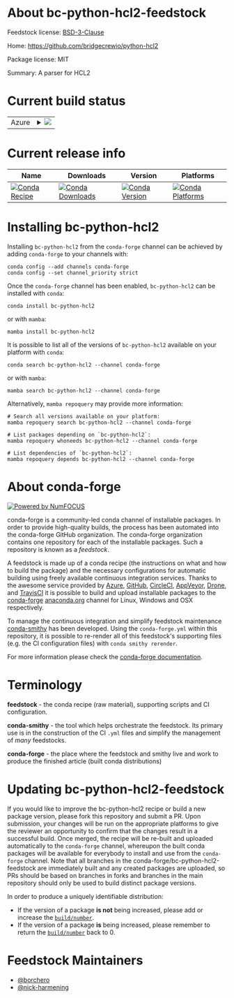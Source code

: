 About bc-python-hcl2-feedstock
==============================

Feedstock license: [BSD-3-Clause](https://github.com/conda-forge/bc-python-hcl2-feedstock/blob/main/LICENSE.txt)

Home: https://github.com/bridgecrewio/python-hcl2

Package license: MIT

Summary: A parser for HCL2

Current build status
====================


<table>
    
  <tr>
    <td>Azure</td>
    <td>
      <details>
        <summary>
          <a href="https://dev.azure.com/conda-forge/feedstock-builds/_build/latest?definitionId=20561&branchName=main">
            <img src="https://dev.azure.com/conda-forge/feedstock-builds/_apis/build/status/bc-python-hcl2-feedstock?branchName=main">
          </a>
        </summary>
        <table>
          <thead><tr><th>Variant</th><th>Status</th></tr></thead>
          <tbody><tr>
              <td>linux_64_python3.10.____cpython</td>
              <td>
                <a href="https://dev.azure.com/conda-forge/feedstock-builds/_build/latest?definitionId=20561&branchName=main">
                  <img src="https://dev.azure.com/conda-forge/feedstock-builds/_apis/build/status/bc-python-hcl2-feedstock?branchName=main&jobName=linux&configuration=linux%20linux_64_python3.10.____cpython" alt="variant">
                </a>
              </td>
            </tr><tr>
              <td>linux_64_python3.11.____cpython</td>
              <td>
                <a href="https://dev.azure.com/conda-forge/feedstock-builds/_build/latest?definitionId=20561&branchName=main">
                  <img src="https://dev.azure.com/conda-forge/feedstock-builds/_apis/build/status/bc-python-hcl2-feedstock?branchName=main&jobName=linux&configuration=linux%20linux_64_python3.11.____cpython" alt="variant">
                </a>
              </td>
            </tr><tr>
              <td>linux_64_python3.12.____cpython</td>
              <td>
                <a href="https://dev.azure.com/conda-forge/feedstock-builds/_build/latest?definitionId=20561&branchName=main">
                  <img src="https://dev.azure.com/conda-forge/feedstock-builds/_apis/build/status/bc-python-hcl2-feedstock?branchName=main&jobName=linux&configuration=linux%20linux_64_python3.12.____cpython" alt="variant">
                </a>
              </td>
            </tr><tr>
              <td>linux_64_python3.13.____cp313</td>
              <td>
                <a href="https://dev.azure.com/conda-forge/feedstock-builds/_build/latest?definitionId=20561&branchName=main">
                  <img src="https://dev.azure.com/conda-forge/feedstock-builds/_apis/build/status/bc-python-hcl2-feedstock?branchName=main&jobName=linux&configuration=linux%20linux_64_python3.13.____cp313" alt="variant">
                </a>
              </td>
            </tr><tr>
              <td>linux_64_python3.14.____cp314</td>
              <td>
                <a href="https://dev.azure.com/conda-forge/feedstock-builds/_build/latest?definitionId=20561&branchName=main">
                  <img src="https://dev.azure.com/conda-forge/feedstock-builds/_apis/build/status/bc-python-hcl2-feedstock?branchName=main&jobName=linux&configuration=linux%20linux_64_python3.14.____cp314" alt="variant">
                </a>
              </td>
            </tr><tr>
              <td>osx_64_python3.10.____cpython</td>
              <td>
                <a href="https://dev.azure.com/conda-forge/feedstock-builds/_build/latest?definitionId=20561&branchName=main">
                  <img src="https://dev.azure.com/conda-forge/feedstock-builds/_apis/build/status/bc-python-hcl2-feedstock?branchName=main&jobName=osx&configuration=osx%20osx_64_python3.10.____cpython" alt="variant">
                </a>
              </td>
            </tr><tr>
              <td>osx_64_python3.11.____cpython</td>
              <td>
                <a href="https://dev.azure.com/conda-forge/feedstock-builds/_build/latest?definitionId=20561&branchName=main">
                  <img src="https://dev.azure.com/conda-forge/feedstock-builds/_apis/build/status/bc-python-hcl2-feedstock?branchName=main&jobName=osx&configuration=osx%20osx_64_python3.11.____cpython" alt="variant">
                </a>
              </td>
            </tr><tr>
              <td>osx_64_python3.12.____cpython</td>
              <td>
                <a href="https://dev.azure.com/conda-forge/feedstock-builds/_build/latest?definitionId=20561&branchName=main">
                  <img src="https://dev.azure.com/conda-forge/feedstock-builds/_apis/build/status/bc-python-hcl2-feedstock?branchName=main&jobName=osx&configuration=osx%20osx_64_python3.12.____cpython" alt="variant">
                </a>
              </td>
            </tr><tr>
              <td>osx_64_python3.13.____cp313</td>
              <td>
                <a href="https://dev.azure.com/conda-forge/feedstock-builds/_build/latest?definitionId=20561&branchName=main">
                  <img src="https://dev.azure.com/conda-forge/feedstock-builds/_apis/build/status/bc-python-hcl2-feedstock?branchName=main&jobName=osx&configuration=osx%20osx_64_python3.13.____cp313" alt="variant">
                </a>
              </td>
            </tr><tr>
              <td>osx_64_python3.14.____cp314</td>
              <td>
                <a href="https://dev.azure.com/conda-forge/feedstock-builds/_build/latest?definitionId=20561&branchName=main">
                  <img src="https://dev.azure.com/conda-forge/feedstock-builds/_apis/build/status/bc-python-hcl2-feedstock?branchName=main&jobName=osx&configuration=osx%20osx_64_python3.14.____cp314" alt="variant">
                </a>
              </td>
            </tr><tr>
              <td>osx_arm64_python3.10.____cpython</td>
              <td>
                <a href="https://dev.azure.com/conda-forge/feedstock-builds/_build/latest?definitionId=20561&branchName=main">
                  <img src="https://dev.azure.com/conda-forge/feedstock-builds/_apis/build/status/bc-python-hcl2-feedstock?branchName=main&jobName=osx&configuration=osx%20osx_arm64_python3.10.____cpython" alt="variant">
                </a>
              </td>
            </tr><tr>
              <td>osx_arm64_python3.11.____cpython</td>
              <td>
                <a href="https://dev.azure.com/conda-forge/feedstock-builds/_build/latest?definitionId=20561&branchName=main">
                  <img src="https://dev.azure.com/conda-forge/feedstock-builds/_apis/build/status/bc-python-hcl2-feedstock?branchName=main&jobName=osx&configuration=osx%20osx_arm64_python3.11.____cpython" alt="variant">
                </a>
              </td>
            </tr><tr>
              <td>osx_arm64_python3.12.____cpython</td>
              <td>
                <a href="https://dev.azure.com/conda-forge/feedstock-builds/_build/latest?definitionId=20561&branchName=main">
                  <img src="https://dev.azure.com/conda-forge/feedstock-builds/_apis/build/status/bc-python-hcl2-feedstock?branchName=main&jobName=osx&configuration=osx%20osx_arm64_python3.12.____cpython" alt="variant">
                </a>
              </td>
            </tr><tr>
              <td>osx_arm64_python3.13.____cp313</td>
              <td>
                <a href="https://dev.azure.com/conda-forge/feedstock-builds/_build/latest?definitionId=20561&branchName=main">
                  <img src="https://dev.azure.com/conda-forge/feedstock-builds/_apis/build/status/bc-python-hcl2-feedstock?branchName=main&jobName=osx&configuration=osx%20osx_arm64_python3.13.____cp313" alt="variant">
                </a>
              </td>
            </tr><tr>
              <td>osx_arm64_python3.14.____cp314</td>
              <td>
                <a href="https://dev.azure.com/conda-forge/feedstock-builds/_build/latest?definitionId=20561&branchName=main">
                  <img src="https://dev.azure.com/conda-forge/feedstock-builds/_apis/build/status/bc-python-hcl2-feedstock?branchName=main&jobName=osx&configuration=osx%20osx_arm64_python3.14.____cp314" alt="variant">
                </a>
              </td>
            </tr><tr>
              <td>win_64_python3.10.____cpython</td>
              <td>
                <a href="https://dev.azure.com/conda-forge/feedstock-builds/_build/latest?definitionId=20561&branchName=main">
                  <img src="https://dev.azure.com/conda-forge/feedstock-builds/_apis/build/status/bc-python-hcl2-feedstock?branchName=main&jobName=win&configuration=win%20win_64_python3.10.____cpython" alt="variant">
                </a>
              </td>
            </tr><tr>
              <td>win_64_python3.11.____cpython</td>
              <td>
                <a href="https://dev.azure.com/conda-forge/feedstock-builds/_build/latest?definitionId=20561&branchName=main">
                  <img src="https://dev.azure.com/conda-forge/feedstock-builds/_apis/build/status/bc-python-hcl2-feedstock?branchName=main&jobName=win&configuration=win%20win_64_python3.11.____cpython" alt="variant">
                </a>
              </td>
            </tr><tr>
              <td>win_64_python3.12.____cpython</td>
              <td>
                <a href="https://dev.azure.com/conda-forge/feedstock-builds/_build/latest?definitionId=20561&branchName=main">
                  <img src="https://dev.azure.com/conda-forge/feedstock-builds/_apis/build/status/bc-python-hcl2-feedstock?branchName=main&jobName=win&configuration=win%20win_64_python3.12.____cpython" alt="variant">
                </a>
              </td>
            </tr><tr>
              <td>win_64_python3.13.____cp313</td>
              <td>
                <a href="https://dev.azure.com/conda-forge/feedstock-builds/_build/latest?definitionId=20561&branchName=main">
                  <img src="https://dev.azure.com/conda-forge/feedstock-builds/_apis/build/status/bc-python-hcl2-feedstock?branchName=main&jobName=win&configuration=win%20win_64_python3.13.____cp313" alt="variant">
                </a>
              </td>
            </tr><tr>
              <td>win_64_python3.14.____cp314</td>
              <td>
                <a href="https://dev.azure.com/conda-forge/feedstock-builds/_build/latest?definitionId=20561&branchName=main">
                  <img src="https://dev.azure.com/conda-forge/feedstock-builds/_apis/build/status/bc-python-hcl2-feedstock?branchName=main&jobName=win&configuration=win%20win_64_python3.14.____cp314" alt="variant">
                </a>
              </td>
            </tr>
          </tbody>
        </table>
      </details>
    </td>
  </tr>
</table>

Current release info
====================

| Name | Downloads | Version | Platforms |
| --- | --- | --- | --- |
| [![Conda Recipe](https://img.shields.io/badge/recipe-bc--python--hcl2-green.svg)](https://anaconda.org/conda-forge/bc-python-hcl2) | [![Conda Downloads](https://img.shields.io/conda/dn/conda-forge/bc-python-hcl2.svg)](https://anaconda.org/conda-forge/bc-python-hcl2) | [![Conda Version](https://img.shields.io/conda/vn/conda-forge/bc-python-hcl2.svg)](https://anaconda.org/conda-forge/bc-python-hcl2) | [![Conda Platforms](https://img.shields.io/conda/pn/conda-forge/bc-python-hcl2.svg)](https://anaconda.org/conda-forge/bc-python-hcl2) |

Installing bc-python-hcl2
=========================

Installing `bc-python-hcl2` from the `conda-forge` channel can be achieved by adding `conda-forge` to your channels with:

```
conda config --add channels conda-forge
conda config --set channel_priority strict
```

Once the `conda-forge` channel has been enabled, `bc-python-hcl2` can be installed with `conda`:

```
conda install bc-python-hcl2
```

or with `mamba`:

```
mamba install bc-python-hcl2
```

It is possible to list all of the versions of `bc-python-hcl2` available on your platform with `conda`:

```
conda search bc-python-hcl2 --channel conda-forge
```

or with `mamba`:

```
mamba search bc-python-hcl2 --channel conda-forge
```

Alternatively, `mamba repoquery` may provide more information:

```
# Search all versions available on your platform:
mamba repoquery search bc-python-hcl2 --channel conda-forge

# List packages depending on `bc-python-hcl2`:
mamba repoquery whoneeds bc-python-hcl2 --channel conda-forge

# List dependencies of `bc-python-hcl2`:
mamba repoquery depends bc-python-hcl2 --channel conda-forge
```


About conda-forge
=================

[![Powered by
NumFOCUS](https://img.shields.io/badge/powered%20by-NumFOCUS-orange.svg?style=flat&colorA=E1523D&colorB=007D8A)](https://numfocus.org)

conda-forge is a community-led conda channel of installable packages.
In order to provide high-quality builds, the process has been automated into the
conda-forge GitHub organization. The conda-forge organization contains one repository
for each of the installable packages. Such a repository is known as a *feedstock*.

A feedstock is made up of a conda recipe (the instructions on what and how to build
the package) and the necessary configurations for automatic building using freely
available continuous integration services. Thanks to the awesome service provided by
[Azure](https://azure.microsoft.com/en-us/services/devops/), [GitHub](https://github.com/),
[CircleCI](https://circleci.com/), [AppVeyor](https://www.appveyor.com/),
[Drone](https://cloud.drone.io/welcome), and [TravisCI](https://travis-ci.com/)
it is possible to build and upload installable packages to the
[conda-forge](https://anaconda.org/conda-forge) [anaconda.org](https://anaconda.org/)
channel for Linux, Windows and OSX respectively.

To manage the continuous integration and simplify feedstock maintenance
[conda-smithy](https://github.com/conda-forge/conda-smithy) has been developed.
Using the ``conda-forge.yml`` within this repository, it is possible to re-render all of
this feedstock's supporting files (e.g. the CI configuration files) with ``conda smithy rerender``.

For more information please check the [conda-forge documentation](https://conda-forge.org/docs/).

Terminology
===========

**feedstock** - the conda recipe (raw material), supporting scripts and CI configuration.

**conda-smithy** - the tool which helps orchestrate the feedstock.
                   Its primary use is in the construction of the CI ``.yml`` files
                   and simplify the management of *many* feedstocks.

**conda-forge** - the place where the feedstock and smithy live and work to
                  produce the finished article (built conda distributions)


Updating bc-python-hcl2-feedstock
=================================

If you would like to improve the bc-python-hcl2 recipe or build a new
package version, please fork this repository and submit a PR. Upon submission,
your changes will be run on the appropriate platforms to give the reviewer an
opportunity to confirm that the changes result in a successful build. Once
merged, the recipe will be re-built and uploaded automatically to the
`conda-forge` channel, whereupon the built conda packages will be available for
everybody to install and use from the `conda-forge` channel.
Note that all branches in the conda-forge/bc-python-hcl2-feedstock are
immediately built and any created packages are uploaded, so PRs should be based
on branches in forks and branches in the main repository should only be used to
build distinct package versions.

In order to produce a uniquely identifiable distribution:
 * If the version of a package **is not** being increased, please add or increase
   the [``build/number``](https://docs.conda.io/projects/conda-build/en/latest/resources/define-metadata.html#build-number-and-string).
 * If the version of a package **is** being increased, please remember to return
   the [``build/number``](https://docs.conda.io/projects/conda-build/en/latest/resources/define-metadata.html#build-number-and-string)
   back to 0.

Feedstock Maintainers
=====================

* [@borchero](https://github.com/borchero/)
* [@nick-harmening](https://github.com/nick-harmening/)

